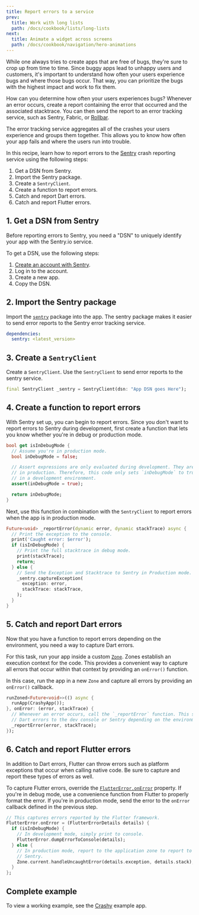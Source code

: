 ```yaml
---
title: Report errors to a service
prev:
  title: Work with long lists
  path: /docs/cookbook/lists/long-lists
next:
  title: Animate a widget across screens
  path: /docs/cookbook/navigation/hero-animations
---
```


While one always tries to create apps that are free of bugs, they're sure
to crop up from time to time. Since buggy apps lead to unhappy
users and customers, it's important to understand how often your users
experience bugs and where those bugs occur. That way,
you can prioritize the bugs with the highest impact and work to fix them.

How can you determine how often your users experiences bugs? Whenever an error
occurs, create a report containing the error that occurred and the
associated stacktrace. You can then send the report to an error tracking
service, such as Sentry, Fabric, or [Rollbar](https://rollbar.com/).

The error tracking service aggregates all of the crashes your users
experience and groups them together. This allows you to know how often your
app fails and where the users run into trouble.

In this recipe, learn how to report errors to the
[Sentry](https://sentry.io/welcome/) crash reporting service using
the following steps:

  1. Get a DSN from Sentry.
  2. Import the Sentry package.
  3. Create a `SentryClient`.
  4. Create a function to report errors.
  5. Catch and report Dart errors.
  6. Catch and report Flutter errors.

## 1. Get a DSN from Sentry

Before reporting errors to Sentry, you need a "DSN" to uniquely identify
your app with the Sentry.io service.

To get a DSN, use the following steps:

  1. [Create an account with Sentry](https://sentry.io/signup/).
  2. Log in to the account.
  3. Create a new app.
  4. Copy the DSN.

## 2. Import the Sentry package

Import the
[`sentry`]({{site.pub-pkg}}/sentry) package into the app. The
sentry package makes it easier to send error reports to the Sentry
error tracking service.

```yaml
dependencies:
  sentry: <latest_version>
```

## 3. Create a `SentryClient`

Create a `SentryClient`. Use the `SentryClient` to send
error reports to the sentry service.

<!-- skip -->
```dart
final SentryClient _sentry = SentryClient(dsn: "App DSN goes Here");
```

## 4. Create a function to report errors

With Sentry set up, you can begin to report errors. Since you don't want to
report errors to Sentry during development, first create a function that
lets you know whether you're in debug or production mode.

<!-- skip -->
```dart
bool get isInDebugMode {
  // Assume you're in production mode.
  bool inDebugMode = false;

  // Assert expressions are only evaluated during development. They are ignored
  // in production. Therefore, this code only sets `inDebugMode` to true
  // in a development environment.
  assert(inDebugMode = true);

  return inDebugMode;
}
```

Next, use this function in combination with the `SentryClient` to report
errors when the app is in production mode.

<!-- skip -->
```dart
Future<void> _reportError(dynamic error, dynamic stackTrace) async {
  // Print the exception to the console.
  print('Caught error: $error');
  if (isInDebugMode) {
    // Print the full stacktrace in debug mode.
    print(stackTrace);
    return;
  } else {
    // Send the Exception and Stacktrace to Sentry in Production mode.
    _sentry.captureException(
      exception: error,
      stackTrace: stackTrace,
    );
  }
}
```

## 5. Catch and report Dart errors

Now that you have a function to report errors depending on the environment,
you need a way to capture Dart errors.

For this task, run your app inside a custom
[`Zone`]({{site.api}}/flutter/dart-async/Zone-class.html). Zones
establish an execution context for the code. This provides a convenient way to
capture all errors that occur within that context by providing an `onError()`
function.

In this case, run the app in a new `Zone` and capture all errors by
providing an `onError()` callback.

<!-- skip -->
```dart
runZoned<Future<void>>(() async {
  runApp(CrashyApp());
}, onError: (error, stackTrace) {
  // Whenever an error occurs, call the `_reportError` function. This sends
  // Dart errors to the dev console or Sentry depending on the environment.
  _reportError(error, stackTrace);
});
```

## 6. Catch and report Flutter errors

In addition to Dart errors, Flutter can throw errors such as
platform exceptions that occur when calling native code. Be sure to
capture and report these types of errors as well.

To capture Flutter errors, override the
[`FlutterError.onError`]({{site.api}}/flutter/foundation/FlutterError/onError.html)
property. If you're in debug mode, use a convenience function
from Flutter to properly format the error. If you're in production mode,
send the error to the `onError` callback defined in the previous step.

<!-- skip -->
```dart
// This captures errors reported by the Flutter framework.
FlutterError.onError = (FlutterErrorDetails details) {
  if (isInDebugMode) {
    // In development mode, simply print to console.
    FlutterError.dumpErrorToConsole(details);
  } else {
    // In production mode, report to the application zone to report to
    // Sentry.
    Zone.current.handleUncaughtError(details.exception, details.stack);
  }
};
```

## Complete example

To view a working example, see the
[Crashy]({{site.github}}/flutter/crashy) example app.
